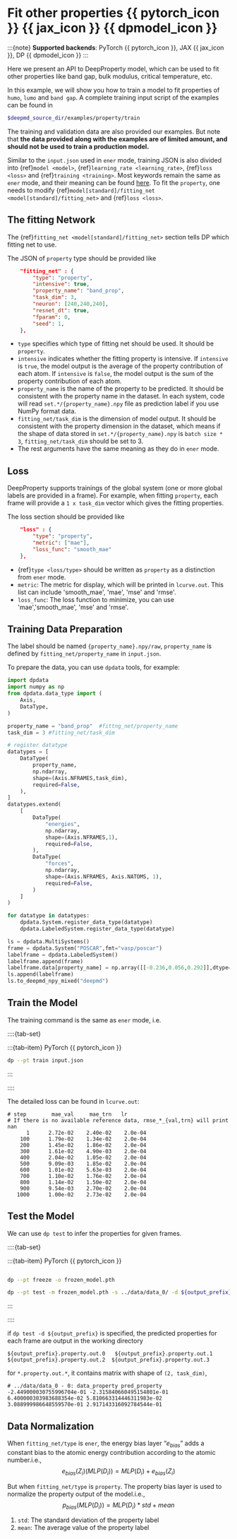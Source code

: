 # Fit other properties {{ pytorch_icon }} {{ jax_icon }} {{ dpmodel_icon }}

:::{note}
**Supported backends**: PyTorch {{ pytorch_icon }}, JAX {{ jax_icon }}, DP {{ dpmodel_icon }}
:::

Here we present an API to DeepProperty model, which can be used to fit other properties like band gap, bulk modulus, critical temperature, etc.

In this example, we will show you how to train a model to fit properties of `humo`, `lumo` and `band gap`. A complete training input script of the examples can be found in

```bash
$deepmd_source_dir/examples/property/train
```

The training and validation data are also provided our examples. But note that **the data provided along with the examples are of limited amount, and should not be used to train a production model.**

Similar to the `input.json` used in `ener` mode, training JSON is also divided into {ref}`model <model>`, {ref}`learning_rate <learning_rate>`, {ref}`loss <loss>` and {ref}`training <training>`. Most keywords remain the same as `ener` mode, and their meaning can be found [here](train-se-atten.md). To fit the `property`, one needs to modify {ref}`model[standard]/fitting_net <model[standard]/fitting_net>` and {ref}`loss <loss>`.

## The fitting Network

The {ref}`fitting_net <model[standard]/fitting_net>` section tells DP which fitting net to use.

The JSON of `property` type should be provided like

```json
	"fitting_net" : {
		"type": "property",
        "intensive": true,
        "property_name": "band_prop",
        "task_dim": 3,
		"neuron": [240,240,240],
		"resnet_dt": true,
		"fparam": 0,
		"seed": 1,
	},
```

- `type` specifies which type of fitting net should be used. It should be `property`.
- `intensive` indicates whether the fitting property is intensive. If `intensive` is `true`, the model output is the average of the property contribution of each atom. If `intensive` is `false`, the model output is the sum of the property contribution of each atom.
- `property_name` is the name of the property to be predicted. It should be consistent with the property name in the dataset. In each system, code will read `set.*/{property_name}.npy` file as prediction label if you use NumPy format data.
- `fitting_net/task_dim` is the dimension of model output. It should be consistent with the property dimension in the dataset, which means if the shape of data stored in `set.*/{property_name}.npy` is `batch size * 3`, `fitting_net/task_dim` should be set to 3.
- The rest arguments have the same meaning as they do in `ener` mode.

## Loss

DeepProperty supports trainings of the global system (one or more global labels are provided in a frame). For example, when fitting `property`, each frame will provide a `1 x task_dim` vector which gives the fitting properties.

The loss section should be provided like

```json
	"loss" : {
		"type": "property",
        "metric": ["mae"],
        "loss_func": "smooth_mae"
	},
```

- {ref}`type <loss/type>` should be written as `property` as a distinction from `ener` mode.
- `metric`: The metric for display, which will be printed in `lcurve.out`. This list can include 'smooth_mae', 'mae', 'mse' and 'rmse'.
- `loss_func`: The loss function to minimize, you can use 'mae','smooth_mae', 'mse' and 'rmse'.

## Training Data Preparation

The label should be named `{property_name}.npy/raw`, `property_name` is defined by `fitting_net/property_name` in `input.json`.

To prepare the data, you can use `dpdata` tools, for example:

```py
import dpdata
import numpy as np
from dpdata.data_type import (
    Axis,
    DataType,
)

property_name = "band_prop"  #fittng_net/property_name
task_dim = 3 #fitting_net/task_dim

# register datatype
datatypes = [
    DataType(
        property_name,
        np.ndarray,
        shape=(Axis.NFRAMES,task_dim),
        required=False,
    ),
]
datatypes.extend(
    [
        DataType(
            "energies",
            np.ndarray,
            shape=(Axis.NFRAMES,1),
            required=False,
        ),
        DataType(
            "forces",
            np.ndarray,
            shape=(Axis.NFRAMES, Axis.NATOMS, 1),
            required=False,
        )
    ]
)

for datatype in datatypes:
    dpdata.System.register_data_type(datatype)
    dpdata.LabeledSystem.register_data_type(datatype)

ls = dpdata.MultiSystems()
frame = dpdata.System("POSCAR",fmt="vasp/poscar")
labelframe = dpdata.LabeledSystem()
labelframe.append(frame)
labelframe.data[property_name] = np.array([[-0.236,0.056,0.292]],dtype=np.float32)
ls.append(labelframe)
ls.to_deepmd_npy_mixed("deepmd")
```

## Train the Model

The training command is the same as `ener` mode, i.e.

::::{tab-set}

:::{tab-item} PyTorch {{ pytorch_icon }}

```bash
dp --pt train input.json
```

:::

::::

The detailed loss can be found in `lcurve.out`:

```
# step        mae_val     mae_trn   lr
# If there is no available reference data, rmse_*_{val,trn} will print nan
      1      2.72e-02    2.40e-02    2.0e-04
    100      1.79e-02    1.34e-02    2.0e-04
    200      1.45e-02    1.86e-02    2.0e-04
    300      1.61e-02    4.90e-03    2.0e-04
    400      2.04e-02    1.05e-02    2.0e-04
    500      9.09e-03    1.85e-02    2.0e-04
    600      1.01e-02    5.63e-03    2.0e-04
    700      1.10e-02    1.76e-02    2.0e-04
    800      1.14e-02    1.50e-02    2.0e-04
    900      9.54e-03    2.70e-02    2.0e-04
   1000      1.00e-02    2.73e-02    2.0e-04
```

## Test the Model

We can use `dp test` to infer the properties for given frames.

::::{tab-set}

:::{tab-item} PyTorch {{ pytorch_icon }}

```bash

dp --pt freeze -o frozen_model.pth

dp --pt test -m frozen_model.pth -s ../data/data_0/ -d ${output_prefix} -n 100
```

:::

::::

if `dp test -d ${output_prefix}` is specified, the predicted properties for each frame are output in the working directory

```
${output_prefix}.property.out.0   ${output_prefix}.property.out.1  ${output_prefix}.property.out.2  ${output_prefix}.property.out.3
```

for `*.property.out.*`, it contains matrix with shape of `(2, task_dim)`,

```
# ../data/data_0 - 0: data_property pred_property
-2.449000030755996704e-01 -2.315840660495154801e-01
6.400000303983688354e-02 5.810663314446311983e-02
3.088999986648559570e-01 2.917143316092784544e-01
```

## Data Normalization

When `fitting_net/type` is `ener`, the energy bias layer “$e_{bias}$” adds a constant bias to the atomic energy contribution according to the atomic number.i.e.,
$$e_{bias} (Z_i) (MLP(D_i))= MLP(D_i) + e_{bias} (Z_i)$$

But when `fitting_net/type` is `property`. The property bias layer is used to normalize the property output of the model.i.e.,
$$p_{bias} (MLP(D_i))= MLP(D_i) * std+ mean$$

1. `std`: The standard deviation of the property label
2. `mean`: The average value of the property label
